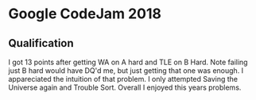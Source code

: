 # Google CodeJam 2018 

## Qualification

I got 13 points after getting WA on A hard and TLE on B Hard. Note failing just B hard would have DQ'd me, but just getting that one was enough. I appareciated the intuition of that problem. I only attempted Saving the Universe again and Trouble Sort. Overall I enjoyed this years problems.  
